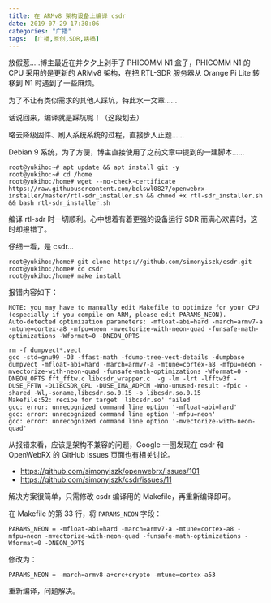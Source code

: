 ```yaml
---
title: 在 ARMv8 架构设备上编译 csdr
date: 2019-07-29 17:30:06
categories: "广播"
tags:  [广播,原创,SDR,瞎搞]
---
```


放假惹.....博主最近在并夕夕上剁手了 PHICOMM N1 盒子，PHICOMM N1 的 CPU 采用的是更新的 ARMv8 架构，在把 RTL-SDR 服务器从 Orange Pi Lite 转移到 N1 时遇到了一些麻烦。

为了不让有类似需求的其他人踩坑，特此水一文章......

话说回来，编译就是踩坑呢！（这段划去）

<!--more-->

略去降级固件、刷入系统系统的过程，直接步入正题......

Debian 9 系统，为了方便，博主直接使用了之前文章中提到的一建脚本......

```
root@yukiho:~# apt update && apt install git -y
root@yukiho:~# cd /home
root@yukiho:/home# wget --no-check-certificate https://raw.githubusercontent.com/bclswl0827/openwebrx-installer/master/rtl-sdr_installer.sh && chmod +x rtl-sdr_installer.sh && bash rtl-sdr_installer.sh
```

编译 rtl-sdr 时一切顺利。心中想着有着更强的设备运行 SDR 而满心欢喜时，这时却报错了。

仔细一看，是 csdr...

```
root@yukiho:/home# git clone https://github.com/simonyiszk/csdr.git
root@yukiho:/home# cd csdr
root@yukiho:/home# make install
```

报错内容如下：

```
NOTE: you may have to manually edit Makefile to optimize for your CPU (especially if you compile on ARM, please edit PARAMS_NEON).
Auto-detected optimization parameters: -mfloat-abi=hard -march=armv7-a -mtune=cortex-a8 -mfpu=neon -mvectorize-with-neon-quad -funsafe-math-optimizations -Wformat=0 -DNEON_OPTS

rm -f dumpvect*.vect
gcc -std=gnu99 -O3 -ffast-math -fdump-tree-vect-details -dumpbase dumpvect -mfloat-abi=hard -march=armv7-a -mtune=cortex-a8 -mfpu=neon -mvectorize-with-neon-quad -funsafe-math-optimizations -Wformat=0 -DNEON_OPTS fft_fftw.c libcsdr_wrapper.c  -g -lm -lrt -lfftw3f -DUSE_FFTW -DLIBCSDR_GPL -DUSE_IMA_ADPCM -Wno-unused-result -fpic -shared -Wl,-soname,libcsdr.so.0.15 -o libcsdr.so.0.15
Makefile:52: recipe for target 'libcsdr.so' failed
gcc: error: unrecognized command line option '-mfloat-abi=hard'
gcc: error: unrecognized command line option '-mfpu=neon'
gcc: error: unrecognized command line option '-mvectorize-with-neon-quad'
```

从报错来看，应该是架构不兼容的问题，Google 一圈发现在 csdr 和 OpenWebRX 的 GitHub Issues 页面也有相关讨论。

 - https://github.com/simonyiszk/openwebrx/issues/101
 - https://github.com/simonyiszk/csdr/issues/11

解决方案很简单，只需修改 csdr 编译用的 Makefile，再重新编译即可。

在 Makefile 的第 33 行，将 `PARAMS_NEON` 字段：

```
PARAMS_NEON = -mfloat-abi=hard -march=armv7-a -mtune=cortex-a8 -mfpu=neon -mvectorize-with-neon-quad -funsafe-math-optimizations -Wformat=0 -DNEON_OPTS
```

修改为：

```
PARAMS_NEON = -march=armv8-a+crc+crypto -mtune=cortex-a53
```

重新编译，问题解决。